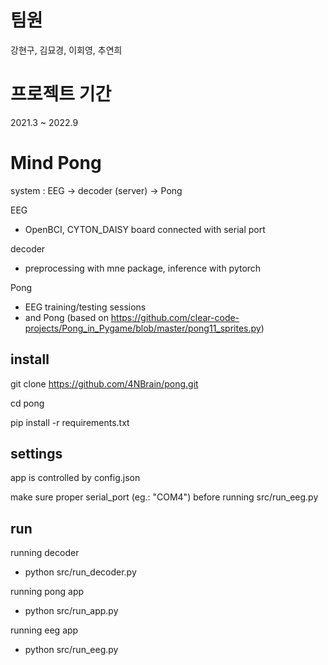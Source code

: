 # 팀원

강현구, 김묘경, 이회영, 추연희

# 프로젝트 기간

2021.3 ~ 2022.9

# Mind Pong

system : EEG -> decoder (server) -> Pong

EEG
 - OpenBCI, CYTON_DAISY board connected with serial port

decoder
 - preprocessing with mne package, inference with pytorch

Pong

 - EEG training/testing sessions
 - and Pong (based on https://github.com/clear-code-projects/Pong_in_Pygame/blob/master/pong11_sprites.py)

## install

git clone https://github.com/4NBrain/pong.git

cd pong

pip install -r requirements.txt

## settings

app is controlled by config.json

make sure proper serial_port (eg.: "COM4") before running src/run_eeg.py

## run

running decoder

 - python src/run_decoder.py
  
running pong app

 - python src/run_app.py
  
running eeg app

 - python src/run_eeg.py
